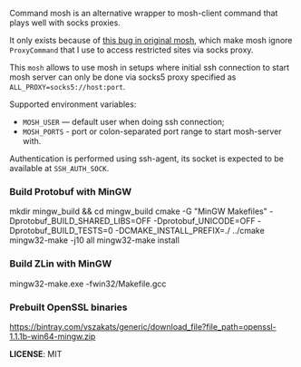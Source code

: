 Command mosh is an alternative wrapper to mosh-client command that plays
well with socks proxies.

It only exists because of [this bug in original mosh](https://github.com/mobile-shell/mosh/issues/285), which make mosh ignore `ProxyCommand` that I use to access restricted sites via socks proxy.

This `mosh` allows to use mosh in setups where initial ssh connection to start mosh server can only be done via socks5 proxy specified as `ALL_PROXY=socks5://host:port`.

Supported environment variables:

* `MOSH_USER` — default user when doing ssh connection;
* `MOSH_PORTS` - port or colon-separated port range to start mosh-server with.

Authentication is performed using ssh-agent, its socket is expected to be available at `SSH_AUTH_SOCK`.


### Build Protobuf with MinGW

mkdir mingw_build && cd mingw_build
cmake -G "MinGW Makefiles" -Dprotobuf_BUILD_SHARED_LIBS=OFF -Dprotobuf_UNICODE=OFF -Dprotobuf_BUILD_TESTS=0 -DCMAKE_INSTALL_PREFIX=./ ../cmake
mingw32-make -j10 all
mingw32-make install

### Build ZLin with MinGW

mingw32-make.exe -fwin32/Makefile.gcc


### Prebuilt OpenSSL binaries

https://bintray.com/vszakats/generic/download_file?file_path=openssl-1.1.1b-win64-mingw.zip


**LICENSE**: MIT
